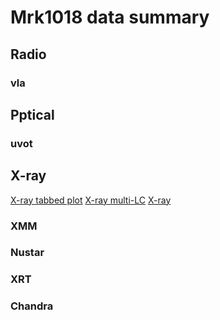 # Mrk1018 data summary


## Radio
### vla


## Pptical
### uvot

## X-ray
[X-ray tabbed plot](./Mrk1018-tabbed.html)
[X-ray multi-LC](./Mrk1018-multi-LC.html)
[X-ray](./Mrk1018-xray.html)

### XMM
### Nustar
### XRT
### Chandra
